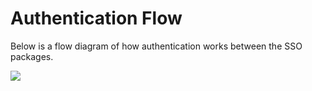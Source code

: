 # Authentication Flow

Below is a flow diagram of how authentication works between the SSO packages. 

<img src="https://raw.githubusercontent.com/bcgov/citz-imb-sso-react/main/assets/sso_auth_flow.PNG">
